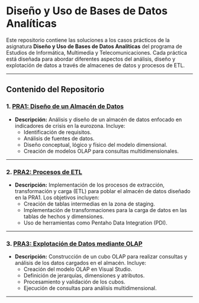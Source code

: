 # Diseño y Uso de Bases de Datos Analíticas

Este repositorio contiene las soluciones a los casos prácticos de la asignatura **Diseño y Uso de Bases de Datos Analíticas** del programa de Estudios de Informática, Multimedia y Telecomunicaciones. Cada práctica está diseñada para abordar diferentes aspectos del análisis, diseño y explotación de datos a través de almacenes de datos y procesos de ETL.

---

## Contenido del Repositorio

### 1. [PRA1: Diseño de un Almacén de Datos](./JLARACHU_PRA1.pdf)
- **Descripción:** Análisis y diseño de un almacén de datos enfocado en indicadores de crisis en la eurozona. Incluye:
  - Identificación de requisitos.
  - Análisis de fuentes de datos.
  - Diseño conceptual, lógico y físico del modelo dimensional.
  - Creación de modelos OLAP para consultas multidimensionales.

---

### 2. [PRA2: Procesos de ETL](./JLARACHU_PRA2.pdf)
- **Descripción:** Implementación de los procesos de extracción, transformación y carga (ETL) para poblar el almacén de datos diseñado en la PRA1. Los objetivos incluyen:
  - Creación de tablas intermedias en la zona de staging.
  - Implementación de transformaciones para la carga de datos en las tablas de hechos y dimensiones.
  - Uso de herramientas como Pentaho Data Integration (PDI).

---

### 3. [PRA3: Explotación de Datos mediante OLAP](./JLARACHU_PRA3.pdf)
- **Descripción:** Construcción de un cubo OLAP para realizar consultas y análisis de los datos cargados en el almacén. Incluye:
  - Creación del modelo OLAP en Visual Studio.
  - Definición de jerarquías, dimensiones y atributos.
  - Procesamiento y validación de los cubos.
  - Ejecución de consultas para análisis multidimensional.

---
